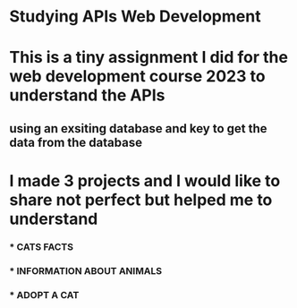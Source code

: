 # Studying APIs Web Development
# This is a tiny assignment I did for the web development course 2023 to understand the APIs 
## using an exsiting database and key to get the data from the database 

# I made 3 projects and I would like to share not perfect but helped me to understand 
### * CATS FACTS 
### * INFORMATION ABOUT ANIMALS
### * ADOPT A CAT 

